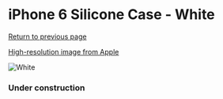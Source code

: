# iPhone 6 Silicone Case - White

[Return to previous page](/iphone_6)

[High-resolution image from Apple](https://store.storeimages.cdn-apple.com/8756/as-images.apple.com/is/MGQG2?wid=4500&hei=4500&fmt=png)

<div style="width: 384px"><img src="/everypreview/MGQG2.png" alt="White"></div>

### Under construction

